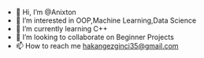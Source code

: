 - 👋 Hi, I’m @Anixton
- 👀 I’m interested in OOP,Machine Learning,Data Science
- 🌱 I’m currently learning C++
- 💞️ I’m looking to collaborate on Beginner Projects
- 📫 How to reach me hakangezginci35@gmail.com

<!---
Anixton/Anixton is a ✨ special ✨ repository because its `README.md` (this file) appears on your GitHub profile.
You can click the Preview link to take a look at your changes.
--->
